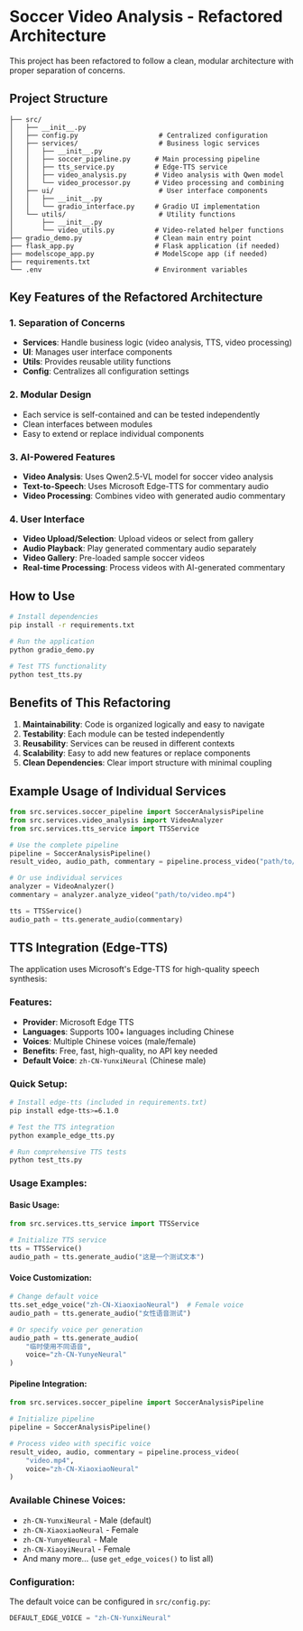 # Soccer Video Analysis - Refactored Architecture

This project has been refactored to follow a clean, modular architecture with proper separation of concerns.

## Project Structure

```
├── src/
│   ├── __init__.py
│   ├── config.py                    # Centralized configuration
│   ├── services/                    # Business logic services
│   │   ├── __init__.py
│   │   ├── soccer_pipeline.py      # Main processing pipeline
│   │   ├── tts_service.py          # Edge-TTS service
│   │   ├── video_analysis.py       # Video analysis with Qwen model
│   │   └── video_processor.py      # Video processing and combining
│   ├── ui/                          # User interface components
│   │   ├── __init__.py
│   │   └── gradio_interface.py     # Gradio UI implementation
│   └── utils/                       # Utility functions
│       ├── __init__.py
│       └── video_utils.py          # Video-related helper functions
├── gradio_demo.py                  # Clean main entry point
├── flask_app.py                    # Flask application (if needed)
├── modelscope_app.py               # ModelScope app (if needed)
├── requirements.txt
└── .env                            # Environment variables
```

## Key Features of the Refactored Architecture

### 1. **Separation of Concerns**
- **Services**: Handle business logic (video analysis, TTS, video processing)
- **UI**: Manages user interface components
- **Utils**: Provides reusable utility functions
- **Config**: Centralizes all configuration settings

### 2. **Modular Design**
- Each service is self-contained and can be tested independently
- Clean interfaces between modules
- Easy to extend or replace individual components

### 3. **AI-Powered Features**
- **Video Analysis**: Uses Qwen2.5-VL model for soccer video analysis
- **Text-to-Speech**: Uses Microsoft Edge-TTS for commentary audio
- **Video Processing**: Combines video with generated audio commentary

### 4. **User Interface**
- **Video Upload/Selection**: Upload videos or select from gallery
- **Audio Playback**: Play generated commentary audio separately
- **Video Gallery**: Pre-loaded sample soccer videos
- **Real-time Processing**: Process videos with AI-generated commentary

## How to Use

```bash
# Install dependencies
pip install -r requirements.txt

# Run the application
python gradio_demo.py

# Test TTS functionality
python test_tts.py
```

## Benefits of This Refactoring

1. **Maintainability**: Code is organized logically and easy to navigate
2. **Testability**: Each module can be tested independently
3. **Reusability**: Services can be reused in different contexts
4. **Scalability**: Easy to add new features or replace components
5. **Clean Dependencies**: Clear import structure with minimal coupling

## Example Usage of Individual Services

```python
from src.services.soccer_pipeline import SoccerAnalysisPipeline
from src.services.video_analysis import VideoAnalyzer
from src.services.tts_service import TTSService

# Use the complete pipeline
pipeline = SoccerAnalysisPipeline()
result_video, audio_path, commentary = pipeline.process_video("path/to/video.mp4")

# Or use individual services
analyzer = VideoAnalyzer()
commentary = analyzer.analyze_video("path/to/video.mp4")

tts = TTSService()
audio_path = tts.generate_audio(commentary)
```

## TTS Integration (Edge-TTS)

The application uses Microsoft's Edge-TTS for high-quality speech synthesis:

### Features:
- **Provider**: Microsoft Edge TTS
- **Languages**: Supports 100+ languages including Chinese
- **Voices**: Multiple Chinese voices (male/female)
- **Benefits**: Free, fast, high-quality, no API key needed
- **Default Voice**: `zh-CN-YunxiNeural` (Chinese male)

### Quick Setup:
```bash
# Install edge-tts (included in requirements.txt)
pip install edge-tts>=6.1.0

# Test the TTS integration
python example_edge_tts.py

# Run comprehensive TTS tests
python test_tts.py
```

### Usage Examples:

#### Basic Usage:
```python
from src.services.tts_service import TTSService

# Initialize TTS service
tts = TTSService()
audio_path = tts.generate_audio("这是一个测试文本")
```

#### Voice Customization:
```python
# Change default voice
tts.set_edge_voice("zh-CN-XiaoxiaoNeural")  # Female voice
audio_path = tts.generate_audio("女性语音测试")

# Or specify voice per generation
audio_path = tts.generate_audio(
    "临时使用不同语音", 
    voice="zh-CN-YunyeNeural"
)
```

#### Pipeline Integration:
```python
from src.services.soccer_pipeline import SoccerAnalysisPipeline

# Initialize pipeline
pipeline = SoccerAnalysisPipeline()

# Process video with specific voice
result_video, audio, commentary = pipeline.process_video(
    "video.mp4", 
    voice="zh-CN-XiaoxiaoNeural"
)
```

### Available Chinese Voices:
- `zh-CN-YunxiNeural` - Male (default)
- `zh-CN-XiaoxiaoNeural` - Female  
- `zh-CN-YunyeNeural` - Male
- `zh-CN-XiaoyiNeural` - Female
- And many more... (use `get_edge_voices()` to list all)

### Configuration:
The default voice can be configured in `src/config.py`:
```python
DEFAULT_EDGE_VOICE = "zh-CN-YunxiNeural"
``` 
